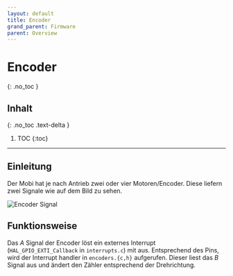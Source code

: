 ```yaml
---
layout: default
title: Encoder
grand_parent: Firmware
parent: Overview
---
```


# Encoder
{: .no_toc }

## Inhalt
{: .no_toc .text-delta }

1. TOC
{:toc}

---

## Einleitung

Der Mobi hat je nach Antrieb zwei oder vier Motoren/Encoder.
Diese liefern zwei Signale wie auf dem Bild zu sehen.

![Encoder Signal]({{site.url}}/assets/imgs/firmware/encoder.png)

## Funktionsweise

Das *A* Signal der Encoder löst ein externes Interrupt (`HAL_GPIO_EXTI_Callback` in `interrupts.c`) mit aus.
Entsprechend des Pins, wird der Interrupt handler in `encoders.{c,h}` aufgerufen.
Dieser liest das *B* Signal aus und ändert den Zähler entsprechend der Drehrichtung.
